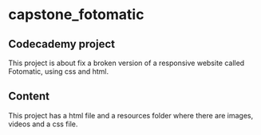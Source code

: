 # capstone_fotomatic
## Codecademy project

This project is about fix a broken version of a responsive website called Fotomatic, using css and html.

## Content

This project has a html file and a resources folder where there are images, videos and a css file.
